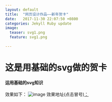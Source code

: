 ```yaml
---
layout: default
title:  "网页设计作品——新年贺卡"
date:   2017-11-30 22:07:50 +0800
categories: Jekyll Ruby update
image:
  teaser: svg1.png
  feature: svg1.png
  
---
```

# 这是用基础的svg做的贺卡
#### 运用基础的svg知识
效果如下：
![image](http://q3466141541.github.io/images/svg1.png)
效果地址(点击冒号)[：](https://q3466141541.github.io/svg1/)
